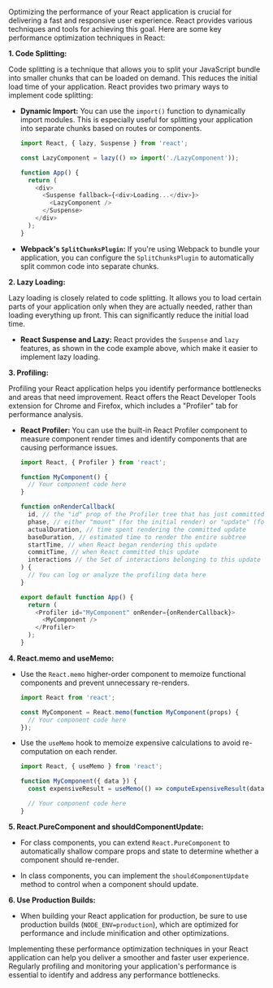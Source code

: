 Optimizing the performance of your React application is crucial for delivering a fast and responsive user experience. React provides various techniques and tools for achieving this goal. Here are some key performance optimization techniques in React:

**1. Code Splitting:**

Code splitting is a technique that allows you to split your JavaScript bundle into smaller chunks that can be loaded on demand. This reduces the initial load time of your application. React provides two primary ways to implement code splitting:

- **Dynamic Import:** You can use the `import()` function to dynamically import modules. This is especially useful for splitting your application into separate chunks based on routes or components.

  ```javascript
  import React, { lazy, Suspense } from 'react';

  const LazyComponent = lazy(() => import('./LazyComponent'));

  function App() {
    return (
      <div>
        <Suspense fallback={<div>Loading...</div>}>
          <LazyComponent />
        </Suspense>
      </div>
    );
  }
  ```

- **Webpack's `SplitChunksPlugin`:** If you're using Webpack to bundle your application, you can configure the `SplitChunksPlugin` to automatically split common code into separate chunks.

**2. Lazy Loading:**

Lazy loading is closely related to code splitting. It allows you to load certain parts of your application only when they are actually needed, rather than loading everything up front. This can significantly reduce the initial load time.

- **React Suspense and Lazy:** React provides the `Suspense` and `lazy` features, as shown in the code example above, which make it easier to implement lazy loading.

**3. Profiling:**

Profiling your React application helps you identify performance bottlenecks and areas that need improvement. React offers the React Developer Tools extension for Chrome and Firefox, which includes a "Profiler" tab for performance analysis.

- **React Profiler:** You can use the built-in React Profiler component to measure component render times and identify components that are causing performance issues.

  ```javascript
  import React, { Profiler } from 'react';

  function MyComponent() {
    // Your component code here
  }

  function onRenderCallback(
    id, // the "id" prop of the Profiler tree that has just committed
    phase, // either "mount" (for the initial render) or "update" (for subsequent renders)
    actualDuration, // time spent rendering the committed update
    baseDuration, // estimated time to render the entire subtree
    startTime, // when React began rendering this update
    commitTime, // when React committed this update
    interactions // the Set of interactions belonging to this update
  ) {
    // You can log or analyze the profiling data here
  }

  export default function App() {
    return (
      <Profiler id="MyComponent" onRender={onRenderCallback}>
        <MyComponent />
      </Profiler>
    );
  }
  ```

**4. React.memo and useMemo:**

- Use the `React.memo` higher-order component to memoize functional components and prevent unnecessary re-renders.

  ```javascript
  import React from 'react';

  const MyComponent = React.memo(function MyComponent(props) {
    // Your component code here
  });
  ```

- Use the `useMemo` hook to memoize expensive calculations to avoid re-computation on each render.

  ```javascript
  import React, { useMemo } from 'react';

  function MyComponent({ data }) {
    const expensiveResult = useMemo(() => computeExpensiveResult(data), [data]);

    // Your component code here
  }
  ```

**5. React.PureComponent and shouldComponentUpdate:**

- For class components, you can extend `React.PureComponent` to automatically shallow compare props and state to determine whether a component should re-render.

- In class components, you can implement the `shouldComponentUpdate` method to control when a component should update.

**6. Use Production Builds:**

- When building your React application for production, be sure to use production builds (`NODE_ENV=production`), which are optimized for performance and include minification and other optimizations.

Implementing these performance optimization techniques in your React application can help you deliver a smoother and faster user experience. Regularly profiling and monitoring your application's performance is essential to identify and address any performance bottlenecks.